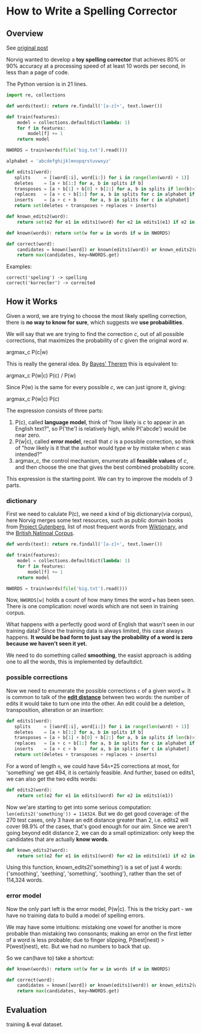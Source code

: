 
# How to Write a Spelling Corrector

## Overview

See [original post](http://norvig.com/spell-correct.html)

Norvig wanted to develop a **toy spelling corrector** that achieves 80% or 90% accuracy at a processing speed of at least 10 words per second, in less than a page of code.

The Python version is in 21 lines.

```python
import re, collections

def words(text): return re.findall('[a-z]+', text.lower()) 

def train(features):
    model = collections.defaultdict(lambda: 1)
    for f in features:
        model[f] += 1
    return model

NWORDS = train(words(file('big.txt').read()))

alphabet = 'abcdefghijklmnopqrstuvwxyz'

def edits1(word):
   splits     = [(word[:i], word[i:]) for i in range(len(word) + 1)]
   deletes    = [a + b[1:] for a, b in splits if b]
   transposes = [a + b[1] + b[0] + b[2:] for a, b in splits if len(b)>1]
   replaces   = [a + c + b[1:] for a, b in splits for c in alphabet if b]
   inserts    = [a + c + b     for a, b in splits for c in alphabet]
   return set(deletes + transposes + replaces + inserts)

def known_edits2(word):
    return set(e2 for e1 in edits1(word) for e2 in edits1(e1) if e2 in NWORDS)

def known(words): return set(w for w in words if w in NWORDS)

def correct(word):
    candidates = known([word]) or known(edits1(word)) or known_edits2(word) or [word]
    return max(candidates, key=NWORDS.get)
```

Examples:

```
correct('speling') -> spelling
correct('korrecter') -> corrected
```

## How it Works

Given a word, we are trying to choose the most likely spelling correction, there is **no way to know for sure**, which suggests we **use probabilities**.

We will say that we are trying to find the correction *c*, out of all possible corrections, that maximizes the probability of *c* given the original word *w*.

argmax_c P(c|w)

This is really the general idea. By [Bayes' Therem](http://en.wikipedia.org/wiki/Bayes'_theorem) this is equivalent to:

argmax_c P(w|c) P(c) / P(w)

Since P(w) is the same for every possible *c*, we can just ignore it, giving:

argmax_c P(w|c) P(c)

The expression consists of three parts:

1. P(c), called **language model**, think of "how likely is *c* to appear in an English text?", so P('the') is relatively high, while P('abcde') would be near zero.
2. P(w|c), called **error model**, recall that *c* is a possible correction, so think of "how likely is it that the author would type *w* by mistake when *c* was intended?"
3. argmax_c, the control mechanism, enumerate all **feasible values** of *c*, and then choose the one that gives the best combined probability score.

This expression is the starting point. We can try to improve the models of 3 parts.

### dictionary

First we need to calulate P(c), we need a kind of big dictionary(via corpus), here Norvig merges some text resources, such as public domain books from [Project Gutenberg](http://www.gutenberg.org/wiki/Main_Page), list of most frequent words from [Wiktionary](http://en.wiktionary.org/wiki/Wiktionary:Frequency_lists), and the [British Natinoal Corpus](http://www.kilgarriff.co.uk/bnc-readme.html).

```python
def words(text): return re.findall('[a-z]+', text.lower()) 

def train(features):
    model = collections.defaultdict(lambda: 1)
    for f in features:
        model[f] += 1
    return model

NWORDS = train(words(file('big.txt').read()))
```

Now, `NWORDS[w]` holds a count of how many times the word `w` has been seen. There is one complication: novel words which are not seen in training corpus.

What happens with a perfectly good word of English that wasn't seen in our training data? Since the training data is always limited, this case always happens. **It would be bad form to just say the probability of a word is zero because we haven't seen it yet.**

We need to do something called **smoothing**, the easist approach is adding one to all the words, this is implemented by defaultdict.

### possible corrections

Now we need to enumerate the possible corrections `c` of a given word `w`. It is common to talk of the **[edit distance](https://en.wikipedia.org/wiki/Edit_distance)** between two words: the number of edits it would take to turn one into the other. An edit could be a deletion, transposition, alteration or an insertion:

```python
def edits1(word):
   splits     = [(word[:i], word[i:]) for i in range(len(word) + 1)]
   deletes    = [a + b[1:] for a, b in splits if b]
   transposes = [a + b[1] + b[0] + b[2:] for a, b in splits if len(b)>1]
   replaces   = [a + c + b[1:] for a, b in splits for c in alphabet if b]
   inserts    = [a + c + b     for a, b in splits for c in alphabet]
   return set(deletes + transposes + replaces + inserts)
```

For a word of length `n`, we could have 54`n`+25 corrections at most, for 'something' we get 494, it is certainly feasible. And further, based on edits1, we can also get the two edits words:

```python
def edits2(word):
    return set(e2 for e1 in edits1(word) for e2 in edits1(e1))
```

Now we'are starting to get into some serious computation: `len(edits2('something')) = 114324`. But we do get good coverage: of the 270 test cases, only 3 have an edit distance greater than 2, i.e. edits2 will cover 98.9% of the cases, that's good enough for our aim. Since we aren't going beyond edit distance 2, we can do a small optimization: only keep the candidates that are actually **know words**.

```python
def known_edits2(word):
    return set(e2 for e1 in edits1(word) for e2 in edits1(e1) if e2 in NWORDS)
```

Using this function, known_edits2('something') is a set of just 4 words: {'smoothing', 'seething', 'something', 'soothing'}, rather than the set of 114,324 words.

### error model

Now the only part left is the error model, P(w|c). This is the tricky part - we have no training data to build a model of spelling errors.

We may have some intuitions: mistaking one vowel for another is more probable than mistaking two consonants; making an error on the first letter of a word is less probable; due to finger slipping, P(best|nest) > P(west|nest), etc. But we had no numbers to back that up.

So we can(have to) take a shortcut:

```python
def known(words): return set(w for w in words if w in NWORDS)

def correct(word):
    candidates = known([word]) or known(edits1(word)) or known_edits2(word) or [word]
    return max(candidates, key=NWORDS.get)
``` 

## Evaluation

training & eval dataset.

